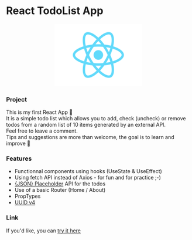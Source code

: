 # React TodoList App

<p align="center">
  <img width="240" src="react-logo.png">
</p>

### Project

This is my first React App :tada:  
It is a simple todo list which allows you to add, check (uncheck) or remove todos from a random list of 10 items generated by an external API.  
Feel free to leave a comment.  
Tips and suggestions are more than welcome, the goal is to learn and improve :rocket:

### Features

- Functionnal components using hooks (UseState & UseEffect)
- Using fetch API instead of Axios - for fun and for practice ;-)
- [{JSON} Placeholder](https://jsonplaceholder.typicode.com/) API for the todos
- Use of a basic Router (Home / About)
- PropTypes
- [UUID v4](https://www.npmjs.com/package/uuid)

### Link

If you'd like, you can [try it here](https://epictete.github.io/react-todo/)
